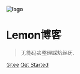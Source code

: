![logo](https://docsify.js.org/_media/icon.svg)

# Lemon博客

> 无能码农整理踩坑经历.


[Gitee](https://github.com/lihao411775814/document.git)
[Get Started](#首页)
